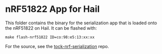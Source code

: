 nRF51822 App for Hail
=====================

This folder contains the binary for the serialization app that is loaded
onto the nRF51822 on Hail. It can be flashed with:

    make flash-nrf51822 ID=co:98:e5:13:xx:xx

For the source, see the
[tock-nrf-serialization](https://github.com/helena-project/tock-nrf-serialization)
repo.
